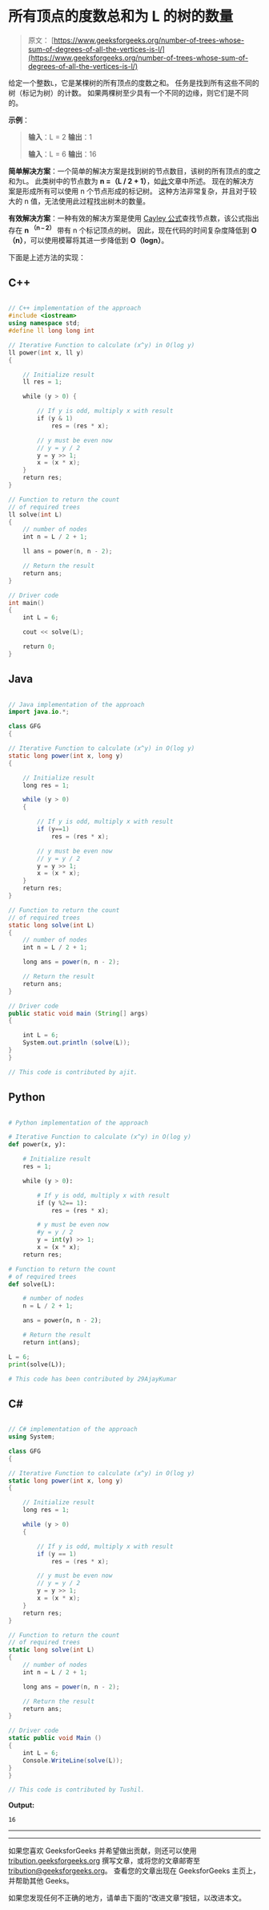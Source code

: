 # 所有顶点的度数总和为 L 的树的数量

> 原文： [https://www.geeksforgeeks.org/number-of-trees-whose-sum-of-degrees-of-all-the-vertices-is-l/](https://www.geeksforgeeks.org/number-of-trees-whose-sum-of-degrees-of-all-the-vertices-is-l/)

给定一个整数`L`，它是某棵树的所有顶点的度数之和。 任务是找到所有这些不同的树（标记为树）的计数。 如果两棵树至少具有一个不同的边缘，则它们是不同的。

**示例**：

> **输入**：L = 2
> **输出**：1
> 
> **输入**：L = 6
> **输出**：16

**简单解决方案**：一个简单的解决方案是找到树的节点数目，该树的所有顶点的度之和为`L`。 此类树中的节点数为 **n =（L / 2 + 1）**，如[此](https://www.geeksforgeeks.org/sum-of-degrees-of-all-nodes-of-a-undirected-graph/)文章中所述。
现在的解决方案是形成所有可以使用 n 个节点形成的标记树。 这种方法非常复杂，并且对于较大的 n 值，无法使用此过程找出树木的数量。

**有效解决方案**：一种有效的解决方案是使用 [Cayley 公式](https://en.wikipedia.org/wiki/Cayley%27s_formula)查找节点数，该公式指出存在 **n <sup>（n – 2）</sup>** 带有 n 个标记顶点的树。 因此，现在代码的时间复杂度降低到 **O（n）**，可以使用模幂将其进一步降低到 **O（logn）**。

下面是上述方法的实现：

## C++

```cpp

// C++ implementation of the approach 
#include <iostream> 
using namespace std; 
#define ll long long int 

// Iterative Function to calculate (x^y) in O(log y) 
ll power(int x, ll y) 
{ 

    // Initialize result 
    ll res = 1; 

    while (y > 0) { 

        // If y is odd, multiply x with result 
        if (y & 1) 
            res = (res * x); 

        // y must be even now 
        // y = y / 2 
        y = y >> 1; 
        x = (x * x); 
    } 
    return res; 
} 

// Function to return the count  
// of required trees 
ll solve(int L) 
{ 
    // number of nodes 
    int n = L / 2 + 1; 

    ll ans = power(n, n - 2); 

    // Return the result 
    return ans; 
} 

// Driver code 
int main() 
{ 
    int L = 6; 

    cout << solve(L); 

    return 0; 
} 

```

## Java

```java

// Java implementation of the approach 
import java.io.*; 

class GFG 
{ 

// Iterative Function to calculate (x^y) in O(log y) 
static long power(int x, long y) 
{ 

    // Initialize result 
    long res = 1; 

    while (y > 0) 
    { 

        // If y is odd, multiply x with result 
        if (y==1) 
            res = (res * x); 

        // y must be even now 
        // y = y / 2 
        y = y >> 1; 
        x = (x * x); 
    } 
    return res; 
} 

// Function to return the count  
// of required trees 
static long solve(int L) 
{ 
    // number of nodes 
    int n = L / 2 + 1; 

    long ans = power(n, n - 2); 

    // Return the result 
    return ans; 
} 

// Driver code 
public static void main (String[] args) 
{ 

    int L = 6; 
    System.out.println (solve(L)); 
} 
} 

// This code is contributed by ajit.  

```

## Python

```py

# Python implementation of the approach 

# Iterative Function to calculate (x^y) in O(log y) 
def power(x, y): 

    # Initialize result 
    res = 1; 

    while (y > 0): 

        # If y is odd, multiply x with result 
        if (y %2== 1): 
            res = (res * x); 

        # y must be even now 
        #y = y / 2 
        y = int(y) >> 1; 
        x = (x * x); 
    return res; 

# Function to return the count  
# of required trees 
def solve(L): 

    # number of nodes 
    n = L / 2 + 1; 

    ans = power(n, n - 2); 

    # Return the result 
    return int(ans); 

L = 6; 
print(solve(L)); 

# This code has been contributed by 29AjayKumar 

```

## C#

```cs

// C# implementation of the approach 
using System; 

class GFG 
{ 

// Iterative Function to calculate (x^y) in O(log y) 
static long power(int x, long y) 
{ 

    // Initialize result 
    long res = 1; 

    while (y > 0) 
    { 

        // If y is odd, multiply x with result 
        if (y == 1) 
            res = (res * x); 

        // y must be even now 
        // y = y / 2 
        y = y >> 1; 
        x = (x * x); 
    } 
    return res; 
} 

// Function to return the count  
// of required trees 
static long solve(int L) 
{ 
    // number of nodes 
    int n = L / 2 + 1; 

    long ans = power(n, n - 2); 

    // Return the result 
    return ans; 
} 

// Driver code 
static public void Main () 
{ 
    int L = 6; 
    Console.WriteLine(solve(L)); 
} 
} 

// This code is contributed by Tushil.  

```

**Output:**

```
16

```



* * *

* * *

如果您喜欢 GeeksforGeeks 并希望做出贡献，则还可以使用 [tribution.geeksforgeeks.org](https://contribute.geeksforgeeks.org/) 撰写文章，或将您的文章邮寄至 tribution@geeksforgeeks.org。 查看您的文章出现在 GeeksforGeeks 主页上，并帮助其他 Geeks。

如果您发现任何不正确的地方，请单击下面的“改进文章”按钮，以改进本文。